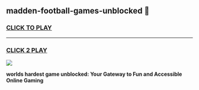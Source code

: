
## madden-football-games-unblocked 👋
<h3>
<a href="https://premium.freeplayer.one?title=madden-football-games-unblocked&ref=14F">CLICK TO PLAY</a></h3>
<hr>

<h3>
<a href="https://premium.freeplayer.one?title=madden-football-games-unblocked&ref=14F">CLICK 2 PLAY</a>
  
</h3>

<a href="https://premium.freeplayer.one?title=madden-football-games-unblocked&ref=12F/"><img src="https://clearcache.store/games.png"></a>


**worlds hardest game unblocked: Your Gateway to Fun and Accessible Online Gaming**
